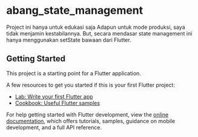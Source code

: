 # abang_state_management

Project ini hanya untuk edukasi saja
Adapun untuk mode produksi, saya tidak menjamin kestabilannya.
But, secara mendasar state management ini hanya menggunakan setState bawaan dari Flutter.

## Getting Started

This project is a starting point for a Flutter application.

A few resources to get you started if this is your first Flutter project:

- [Lab: Write your first Flutter app](https://docs.flutter.dev/get-started/codelab)
- [Cookbook: Useful Flutter samples](https://docs.flutter.dev/cookbook)

For help getting started with Flutter development, view the
[online documentation](https://docs.flutter.dev/), which offers tutorials,
samples, guidance on mobile development, and a full API reference.
